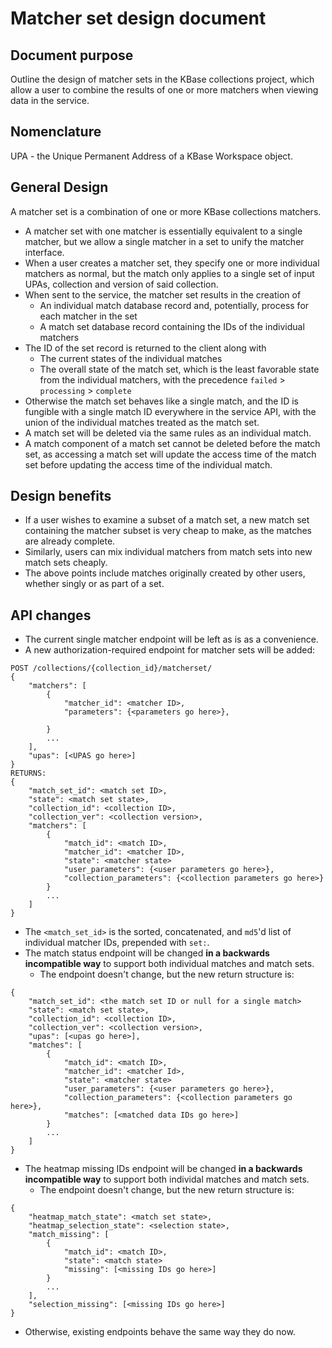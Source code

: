 # Matcher set design document

## Document purpose

Outline the design of matcher sets in the KBase collections project, which allow a user to combine
the results of one or more matchers when viewing data in the service.

## Nomenclature

UPA - the Unique Permanent Address of a KBase Workspace object.

## General Design

A matcher set is a combination of one or more KBase collections matchers.

* A matcher set with one matcher is essentially equivalent to a single matcher, but we allow
  a single matcher in a set to unify the matcher interface.
* When a user creates a matcher set, they specify one or more individual matchers as normal,
  but the match only applies to a single set of input UPAs, collection and version of said
  collection.
* When sent to the service, the matcher set results in the creation of
  * An individual match database record and, potentially, process for each matcher in the set
  * A match set database record containing the IDs of the individual matchers
* The ID of the set record is returned to the client along with
  * The current states of the individual matches
  * The overall state of the match set, which is the least favorable state from the individual
    matchers, with the precedence `failed` > `processing` > `complete`
* Otherwise the match set behaves like a single match, and the ID is fungible with a single
  match ID everywhere in the service API, with the union of the individual matches treated as the
  match set.
* A match set will be deleted via the same rules as an individual match.
* A match component of a match set cannot be deleted before the match set, as accessing a
  match set will update the access time of the match set before updating the access time of
  the individual match. 

## Design benefits

* If a user wishes to examine a subset of a match set, a new match set containing the matcher
  subset is very cheap to make, as the matches are already complete.
* Similarly, users can mix individual matchers from match sets into new match sets cheaply.
* The above points include matches originally created by other users, whether singly or as part
  of a set.

## API changes

* The current single matcher endpoint will be left as is as a convenience.
* A new authorization-required endpoint for matcher sets will be added:

```
POST /collections/{collection_id}/matcherset/
{
    "matchers": [
        {
            "matcher_id": <matcher ID>,
            "parameters": {<parameters go here>},

        }
        ...
    ],
    "upas": [<UPAS go here>]
}
RETURNS:
{
    "match_set_id": <match set ID>,
    "state": <match set state>,
    "collection_id": <collection ID>,
    "collection_ver": <collection version>,
    "matchers": [
        {
            "match_id": <match ID>,
            "matcher_id": <matcher ID>,
            "state": <matcher state>
            "user_parameters": {<user parameters go here>},
            "collection_parameters": {<collection parameters go here>}
        }
        ...
    ]
}
```

  * The `<match_set_id>` is the sorted, concatenated, and `md5`'d list of individual matcher IDs,
    prepended with `set:`.
* The match status endpoint will be changed **in a backwards incompatible way** to support both
  individual matches and match sets.
  * The endpoint doesn't change, but the new return structure is:
```
{
    "match_set_id": <the match set ID or null for a single match>
    "state": <match set state>,
    "collection_id": <collection ID>,
    "collection_ver": <collection version>,
    "upas": [<upas go here>],
    "matches": [
        {
            "match_id": <match ID>,
            "matcher_id": <matcher Id>,
            "state": <matcher state>
            "user_parameters": {<user parameters go here>},
            "collection_parameters": {<collection parameters go here>},
            "matches": [<matched data IDs go here>]
        }
        ...
    ]
}

```
* The heatmap missing IDs endpoint will be changed **in a backwards incompatible way** to support
  both individal matches and match sets.
  * The endpoint doesn't change, but the new return structure is:
```
{
    "heatmap_match_state": <match set state>,
    "heatmap_selection_state": <selection state>,
    "match_missing": [
        {
            "match_id": <match ID>,
            "state": <match state>
            "missing": [<missing IDs go here>]
        }
        ...
    ],
    "selection_missing": [<missing IDs go here>]
}
```
* Otherwise, existing endpoints behave the same way they do now.